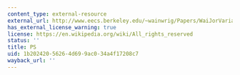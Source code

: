 ```yaml
---
content_type: external-resource
external_url: http://www.eecs.berkeley.edu/~wainwrig/Papers/WaiJorVariational03.ps
has_external_license_warning: true
license: https://en.wikipedia.org/wiki/All_rights_reserved
status: ''
title: PS
uid: 1b202420-5626-4d69-9ac0-34a4f17208c7
wayback_url: ''
---
```

